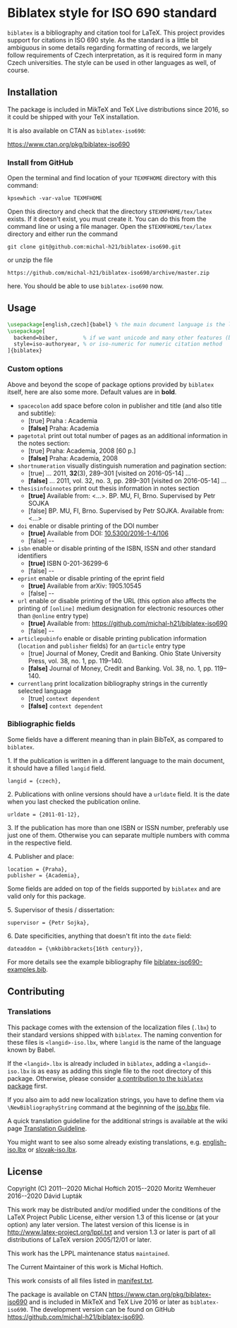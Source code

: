 # Biblatex style for ISO 690 standard

`biblatex` is a bibliography and citation tool for LaTeX. This project provides
support for citations in ISO 690 style. As the standard is a little bit
ambiguous in some details regarding formatting of records, we largely follow
requirements of Czech interpretation, as it is required form in many Czech
universities. The style can be used in other languages as well, of course.

## Installation

The package is included in MikTeX and TeX Live distributions since 2016, so it
could be shipped with your TeX installation.

It is also available on CTAN as `biblatex-iso690`:

https://www.ctan.org/pkg/biblatex-iso690

### Install from GitHub

Open the terminal and find location of your `TEXMFHOME` directory with this
command:

    kpsewhich -var-value TEXMFHOME

Open this directory and check that the directory `$TEXMFHOME/tex/latex`
exists. If it doesn't exist, you must create it. You can do this from the
command line or using a file manager. Open the `$TEXMFHOME/tex/latex`
directory and either run the command

    git clone git@github.com:michal-h21/biblatex-iso690.git

or unzip the file

    https://github.com/michal-h21/biblatex-iso690/archive/master.zip

here. You should be able to use `biblatex-iso690` now.

## Usage

```latex
\usepackage[english,czech]{babel} % the main document language is the last one
\usepackage[
  backend=biber,        % if we want unicode and many other features (biber is already by default)
  style=iso-authoryear, % or iso-numeric for numeric citation method
]{biblatex}
```

### Custom options

Above and beyond the scope of package options provided by `biblatex` itself,
here are also some more. Default values are in **bold**.

* `spacecolon`
  add space before colon in publisher and title (and also title and subtitle):
  *   [true]    Praha : Academia
  * **[false]** Praha: Academia
* `pagetotal`
  print out total number of pages as an additional information in the notes section:
  *   [true]    Praha: Academia, 2008 [60 p.]
  * **[false]** Praha: Academia, 2008
* `shortnumeration`
  visually distinguish numeration and pagination section:
  *   [true]    ... 2011, **32**(3), 289–301 [visited on 2016-05-14] ...
  * **[false]** ... 2011, vol. 32, no. 3, pp. 289–301 [visited on 2016-05-14] ...
* `thesisinfoinnotes`
  print out thesis information in notes section
  * **[true]** Available from: <...>. BP. MU, FI, Brno. Supervised by Petr SOJKA
  *   [false]  BP. MU, FI, Brno. Supervised by Petr SOJKA. Available from: <...>
* `doi`
  enable or disable printing of the DOI number
  * **[true]** Available from DOI: [10.5300/2016-1-4/106](https://doi.org/10.5300/2016-1-4/106)
  *   [false] --
* `isbn`
  enable or disable printing of the ISBN, ISSN and other standard identifiers
  * **[true]** ISBN 0-201-36299-6
  *   [false] --
* `eprint`
  enable or disable printing of the eprint field
  * **[true]** Available from arXiv: 1905.10545
  *   [false] --
* `url`
  enable or disable printing of the URL (this option also affects the printing
  of `[online]` medium designation for electronic resources other than
  `@online` entry type)
  * **[true]** Available from: <https://github.com/michal-h21/biblatex-iso690>
  *   [false] --
* `articlepubinfo`
  enable or disable printing publication information (`location` and
  `publisher` fields) for an `@article` entry type
  *   [true]    Journal of Money, Credit and Banking. Ohio State University Press, vol. 38, no. 1, pp. 119–140.
  * **[false]** Journal of Money, Credit and Banking. Vol. 38, no. 1, pp. 119–140.
* `currentlang`
  print localization bibliography strings in the currently selected language
  *   [true]    `context dependent`
  * **[false]** `context dependent`

### Bibliographic fields

Some fields have a different meaning than in plain BibTeX, as compared to
`biblatex`.

1\. If the publication is written in a different language to the main
document, it should have a filled `langid` field.

```
langid = {czech},
```

2\. Publications with online versions should have a `urldate` field. It is the
date when you last checked the publication online.

```
urldate = {2011-01-12},
```

3\. If the publication has more than one ISBN or ISSN number, preferably use
just one of them. Otherwise you can separate multiple numbers with comma in
the respective field.

4\. Publisher and place:

```
location = {Praha},
publisher = {Academia},
```

Some fields are added on top of the fields supported by `biblatex` and are
valid only for this package.

5\. Supervisor of thesis / dissertation:

```
supervisor = {Petr Sojka},
```

6\. Date specificities, anything that doesn't fit into the `date` field:

```
dateaddon = {\mkbibbrackets{16th century}},
```

For more details see the example bibliography file [biblatex-iso690-examples.bib](./biblatex-iso690-examples.bib).

## Contributing

### Translations

This package comes with the extension of the localization files (`.lbx`) to
their standard versions shipped with `biblatex`. The naming convention for
these files is `<langid>-iso.lbx`, where `langid` is the name of the language
known by Babel.

If the `<langid>.lbx` is already included in `biblatex`, adding a
`<langid>-iso.lbx` is as easy as adding this single file to the root directory
of this package. Otherwise, please consider [a contribution to the `biblatex`
package](https://github.com/plk/biblatex/#translation) first.

If you also aim to add new localization strings, you have to define them via
`\NewBibliographyString` command at the beginning of the [iso.bbx](iso.bbx)
file.

A quick translation guideline for the additional strings is available at the
wiki page [Translation
Guideline](https://github.com/michal-h21/biblatex-iso690/wiki/Translation-Guideline).

You might want to see also some already existing translations, e.g.
[english-iso.lbx](english-iso.lbx) or [slovak-iso.lbx](slovak-iso.lbx).

## License

Copyright (C) 2011--2020 Michal Hoftich
              2015--2020 Moritz Wemheuer
              2016--2020 Dávid Lupták

This work may be distributed and/or modified under the
conditions of the LaTeX Project Public License, either version 1.3
of this license or (at your option) any later version.
The latest version of this license is in
http://www.latex-project.org/lppl.txt
and version 1.3 or later is part of all distributions of LaTeX
version 2005/12/01 or later.

This work has the LPPL maintenance status `maintained`.

The Current Maintainer of this work is Michal Hoftich.

This work consists of all files listed in [manifest.txt](./manifest.txt).

The package is available on CTAN https://www.ctan.org/pkg/biblatex-iso690
and is included in MikTeX and TeX Live 2016 or later as `biblatex-iso690`.
The development version can be found on GitHub
https://github.com/michal-h21/biblatex-iso690.
